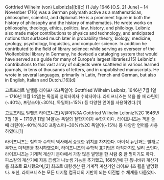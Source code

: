 Gottfried Wilhelm (von) Leibniz[a][b][c] (1 July 1646 [O.S. 21 June] – 14 November 1716) was a German polymath active as a mathematician, philosopher, scientist, and diplomat. He is a prominent figure in both the history of philosophy and the history of mathematics. He wrote works on philosophy, theology, ethics, politics, law, history, and philology. Leibniz also made major contributions to physics and technology, and anticipated notions that surfaced much later in probability theory, biology, medicine, geology, psychology, linguistics, and computer science. In addition he contributed to the field of library science: while serving as overseer of the Wolfenbüttel library in Germany, he devised a cataloging system that would have served as a guide for many of Europe's largest libraries.[15] Leibniz's contributions to this vast array of subjects were scattered in various learned journals, in tens of thousands of letters, and in unpublished manuscripts. He wrote in several languages, primarily in Latin, French and German, but also in English, Italian and Dutch.[16][d]

고트프리트 빌헬름 라이프니츠(독일어: Gottfried Wilhelm Leibniz, 1646년 7월 1일 ~ 1716년 11월 14일)는 독일의 철학자이자 수학자이다. 라이프니츠는 책을 쓸 때 라틴어(~40%), 프랑스어(~30%), 독일어(~15%) 등 다양한 언어를 사용하였다.[1]

고트프리트 빌헬름 라이프니츠(독일어%3A Gottfried Wilhelm Leibniz%2C 1646년 7월 1일 ~ 1716년 11월 14일)는 독일의 철학자이자 수학자이다. 라이프니츠는 책을 쓸 때 라틴어(~40%)%2C 프랑스어(~30%)%2C 독일어(~15%) 등 다양한 언어를 사용하였다.[1]

라이프니츠는 철학과 수학의 역사에서 중요한 위치를 차지한다. 아이작 뉴턴과는 별개로 무한소 미적분을 창시하였으며, 라이프니츠의 수학적 표기법은 아직까지도 널리 쓰인다. 라이프니츠는 기계적 계산기 분야에서 가장 많은 발명을 한 사람 중 한 명이기도 하다. 파스칼의 계산기에 자동 곱셈과 나눗셈 기능을 추가했고, 1685년에 핀 톱니바퀴 계산기를 최초로 묘사했으며,[2] 최초로 대량생산 된 기계적 계산기인 라이프니츠 휠을 발명했다. 또한, 라이프니츠는 모든 디지털 컴퓨터의 기반이 되는 이진법 수 체계를 다듬었다.